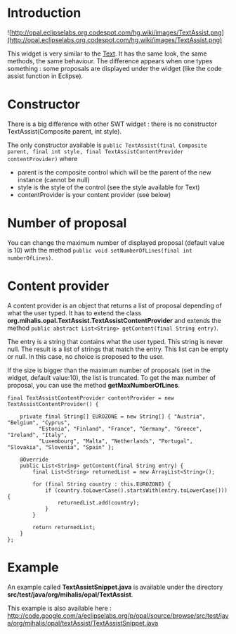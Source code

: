 # Introduction #

![http://opal.eclipselabs.org.codespot.com/hg.wiki/images/TextAssist.png](http://opal.eclipselabs.org.codespot.com/hg.wiki/images/TextAssist.png)

This widget is very similar to the [Text](http://help.eclipse.org/helios/topic/org.eclipse.platform.doc.isv/reference/api/org/eclipse/swt/widgets/Text.html). It has the same look, the same methods, the same behaviour.
The difference appears when one types something : some proposals are displayed under the widget (like the code assist function in Eclipse).

# Constructor #

There is a big difference with other SWT widget : there is no constructor TextAssist(Composite parent, int style).

The only constructor available is `public TextAssist(final Composite parent, final int style, final TextAssistContentProvider contentProvider)`
where
  * parent is the composite control which will be the parent of the new instance (cannot be null)
  * style is the style of the control (see the style available for Text)
  * contentProvider is your content provider (see below)

# Number of proposal #

You can change the maximum number of displayed proposal (default value is 10) with the method `public void setNumberOfLines(final int numberOfLines)`.

# Content provider #

A content provider is an object that returns a list of proposal depending of what the user typed.
It has to extend the class **org.mihalis.opal.TextAssist.TextAssistContentProvider** and extends the method `public abstract List<String> getContent(final String entry)`.

The entry is a string that contains what the user typed. This string is never null.
The result is a list of strings that match the entry. This list can be empty or null. In this case, no choice is proposed to the user.

If the size is bigger than the maximum number of proposals (set in the widget, default value:10), the list is truncated.
To get the max number of proposal, you can use the method **getMaxNumberOfLines**.

```
final TextAssistContentProvider contentProvider = new TextAssistContentProvider() {

	private final String[] EUROZONE = new String[] { "Austria", "Belgium", "Cyprus", 
          "Estonia", "Finland", "France", "Germany", "Greece", "Ireland", "Italy", 
          "Luxembourg", "Malta", "Netherlands", "Portugal", "Slovakia", "Slovenia", "Spain" };

	@Override
	public List<String> getContent(final String entry) {
		final List<String> returnedList = new ArrayList<String>();

		for (final String country : this.EUROZONE) {
			if (country.toLowerCase().startsWith(entry.toLowerCase())) {
				returnedList.add(country);
			}
		}

		return returnedList;
	}
};
```

# Example #

An example called **TextAssistSnippet.java** is available under the directory **src/test/java/org/mihalis/opal/TextAssist**.

This example is also available here : http://code.google.com/a/eclipselabs.org/p/opal/source/browse/src/test/java/org/mihalis/opal/textAssist/TextAssistSnippet.java